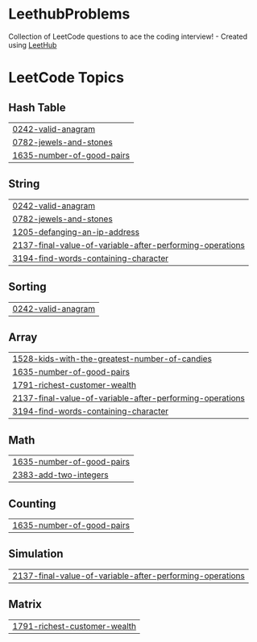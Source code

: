 # LeethubProblems
Collection of LeetCode questions to ace the coding interview! - Created using [LeetHub](https://github.com/QasimWani/LeetHub)

<!---LeetCode Topics Start-->
# LeetCode Topics
## Hash Table
|  |
| ------- |
| [0242-valid-anagram](https://github.com/dennyArfansyah/LeethubProblems/tree/master/0242-valid-anagram) |
| [0782-jewels-and-stones](https://github.com/dennyArfansyah/LeethubProblems/tree/master/0782-jewels-and-stones) |
| [1635-number-of-good-pairs](https://github.com/dennyArfansyah/LeethubProblems/tree/master/1635-number-of-good-pairs) |
## String
|  |
| ------- |
| [0242-valid-anagram](https://github.com/dennyArfansyah/LeethubProblems/tree/master/0242-valid-anagram) |
| [0782-jewels-and-stones](https://github.com/dennyArfansyah/LeethubProblems/tree/master/0782-jewels-and-stones) |
| [1205-defanging-an-ip-address](https://github.com/dennyArfansyah/LeethubProblems/tree/master/1205-defanging-an-ip-address) |
| [2137-final-value-of-variable-after-performing-operations](https://github.com/dennyArfansyah/LeethubProblems/tree/master/2137-final-value-of-variable-after-performing-operations) |
| [3194-find-words-containing-character](https://github.com/dennyArfansyah/LeethubProblems/tree/master/3194-find-words-containing-character) |
## Sorting
|  |
| ------- |
| [0242-valid-anagram](https://github.com/dennyArfansyah/LeethubProblems/tree/master/0242-valid-anagram) |
## Array
|  |
| ------- |
| [1528-kids-with-the-greatest-number-of-candies](https://github.com/dennyArfansyah/LeethubProblems/tree/master/1528-kids-with-the-greatest-number-of-candies) |
| [1635-number-of-good-pairs](https://github.com/dennyArfansyah/LeethubProblems/tree/master/1635-number-of-good-pairs) |
| [1791-richest-customer-wealth](https://github.com/dennyArfansyah/LeethubProblems/tree/master/1791-richest-customer-wealth) |
| [2137-final-value-of-variable-after-performing-operations](https://github.com/dennyArfansyah/LeethubProblems/tree/master/2137-final-value-of-variable-after-performing-operations) |
| [3194-find-words-containing-character](https://github.com/dennyArfansyah/LeethubProblems/tree/master/3194-find-words-containing-character) |
## Math
|  |
| ------- |
| [1635-number-of-good-pairs](https://github.com/dennyArfansyah/LeethubProblems/tree/master/1635-number-of-good-pairs) |
| [2383-add-two-integers](https://github.com/dennyArfansyah/LeethubProblems/tree/master/2383-add-two-integers) |
## Counting
|  |
| ------- |
| [1635-number-of-good-pairs](https://github.com/dennyArfansyah/LeethubProblems/tree/master/1635-number-of-good-pairs) |
## Simulation
|  |
| ------- |
| [2137-final-value-of-variable-after-performing-operations](https://github.com/dennyArfansyah/LeethubProblems/tree/master/2137-final-value-of-variable-after-performing-operations) |
## Matrix
|  |
| ------- |
| [1791-richest-customer-wealth](https://github.com/dennyArfansyah/LeethubProblems/tree/master/1791-richest-customer-wealth) |
<!---LeetCode Topics End-->